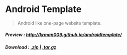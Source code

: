# Android Template

> Android like one-page website template.  

##### Preview : http://krman009.github.io/androidtemplate/

##### Download : [.zip](https://github.com/krman009/androidtemplate/zipball/master) | [.tar.gz](https://github.com/krman009/androidtemplate/tarball/master)